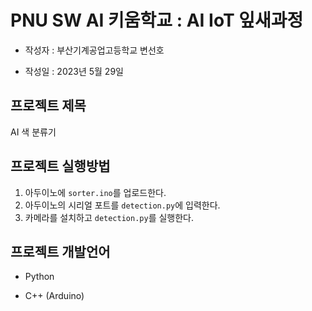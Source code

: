 # PNU SW AI 키움학교 : AI IoT 잎새과정

- 작성자 : 부산기계공업고등학교 변선호

- 작성일 : 2023년 5월 29일

## 프로젝트 제목

AI 색 분류기

## 프로젝트 실행방법

1. 아두이노에 `sorter.ino`를 업로드한다.
2. 아두이노의 시리얼 포트를 `detection.py`에 입력한다.
3. 카메라를 설치하고 `detection.py`를 실행한다.

## 프로젝트 개발언어

- Python

- C++ (Arduino)

